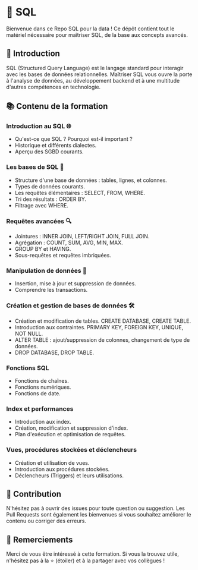 # 🚀  SQL

Bienvenue dans ce Repo SQL pour la data ! Ce dépôt contient tout le matériel nécessaire pour maîtriser SQL, de la base aux concepts avancés.

## 📖 Introduction

SQL (Structured Query Language) est le langage standard pour interagir avec les bases de données relationnelles. Maîtriser SQL vous ouvre la porte à l'analyse de données, au développement backend et à une multitude d'autres compétences en technologie.

## 📚 Contenu de la formation

  ### Introduction au SQL 🌐
  - Qu'est-ce que SQL ? Pourquoi est-il important ?
  - Historique et différents dialectes.
  - Aperçu des SGBD courants.

  ### Les bases de SQL 📝
  - Structure d'une base de données : tables, lignes, et colonnes.
  - Types de données courants.
  - Les requêtes élémentaires : SELECT, FROM, WHERE.
  - Tri des résultats : ORDER BY.
  - Filtrage avec WHERE.

  ### Requêtes avancées 🔍
  - Jointures : INNER JOIN, LEFT/RIGHT JOIN, FULL JOIN.
  - Agrégation : COUNT, SUM, AVG, MIN, MAX.
  - GROUP BY et HAVING.
  - Sous-requêtes et requêtes imbriquées.

  ### Manipulation de données 💽
  - Insertion, mise à jour et suppression de données.
  - Comprendre les transactions.

  ### Création et gestion de bases de données 🛠️
  - Création et modification de tables. CREATE DATABASE, CREATE TABLE.
  - Introduction aux contraintes. PRIMARY KEY, FOREIGN KEY, UNIQUE, NOT NULL.
  - ALTER TABLE : ajout/suppression de colonnes, changement de type de données.
  - DROP DATABASE, DROP TABLE.

  ### Fonctions SQL

  - Fonctions de chaînes.
  - Fonctions numériques.
  - Fonctions de date.

  ### Index et performances
  
  - Introduction aux index.
  - Création, modification et suppression d'index.
  - Plan d'exécution et optimisation de requêtes.

  ### Vues, procédures stockées et déclencheurs

  - Création et utilisation de vues.
  - Introduction aux procédures stockées.
  - Déclencheurs (Triggers) et leurs utilisations.
    
## 🤝 Contribution

N'hésitez pas à ouvrir des issues pour toute question ou suggestion. Les Pull Requests sont également les bienvenues si vous souhaitez améliorer le contenu ou corriger des erreurs.

## 📣 Remerciements

Merci de vous être intéressé à cette formation. Si vous la trouvez utile, n'hésitez pas à la ⭐ (étoiler) et à la partager avec vos collègues !
